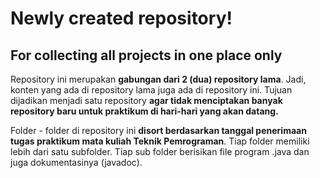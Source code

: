 # Newly created repository!
## For collecting all projects in one place only

<p>Repository ini merupakan <b>gabungan dari 2 (dua) repository lama</b>. Jadi, konten yang ada di repository lama juga ada di repository ini. Tujuan dijadikan menjadi satu repository
<b>agar tidak menciptakan banyak repository baru untuk praktikum di hari-hari yang akan datang.</b></p>

<p>Folder - folder di repository ini <b>disort berdasarkan tanggal penerimaan tugas praktikum mata kuliah Teknik Pemrograman</b>. Tiap folder memiliki lebih dari satu subfolder. Tiap sub
folder berisikan file program .java dan juga dokumentasinya (javadoc).</p>
